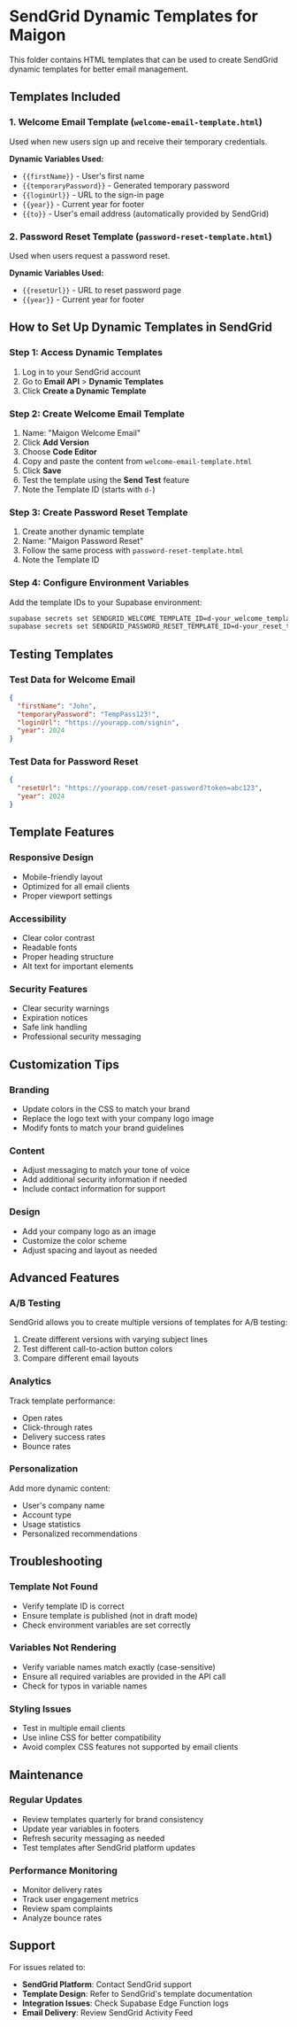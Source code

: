 # SendGrid Dynamic Templates for Maigon

This folder contains HTML templates that can be used to create SendGrid dynamic templates for better email management.

## Templates Included

### 1. Welcome Email Template (`welcome-email-template.html`)
Used when new users sign up and receive their temporary credentials.

**Dynamic Variables Used:**
- `{{firstName}}` - User's first name
- `{{temporaryPassword}}` - Generated temporary password
- `{{loginUrl}}` - URL to the sign-in page
- `{{year}}` - Current year for footer
- `{{to}}` - User's email address (automatically provided by SendGrid)

### 2. Password Reset Template (`password-reset-template.html`)
Used when users request a password reset.

**Dynamic Variables Used:**
- `{{resetUrl}}` - URL to reset password page
- `{{year}}` - Current year for footer

## How to Set Up Dynamic Templates in SendGrid

### Step 1: Access Dynamic Templates
1. Log in to your SendGrid account
2. Go to **Email API** > **Dynamic Templates**
3. Click **Create a Dynamic Template**

### Step 2: Create Welcome Email Template
1. Name: "Maigon Welcome Email"
2. Click **Add Version**
3. Choose **Code Editor**
4. Copy and paste the content from `welcome-email-template.html`
5. Click **Save**
6. Test the template using the **Send Test** feature
7. Note the Template ID (starts with `d-`)

### Step 3: Create Password Reset Template
1. Create another dynamic template
2. Name: "Maigon Password Reset"
3. Follow the same process with `password-reset-template.html`
4. Note the Template ID

### Step 4: Configure Environment Variables
Add the template IDs to your Supabase environment:

```bash
supabase secrets set SENDGRID_WELCOME_TEMPLATE_ID=d-your_welcome_template_id
supabase secrets set SENDGRID_PASSWORD_RESET_TEMPLATE_ID=d-your_reset_template_id
```

## Testing Templates

### Test Data for Welcome Email
```json
{
  "firstName": "John",
  "temporaryPassword": "TempPass123!",
  "loginUrl": "https://yourapp.com/signin",
  "year": 2024
}
```

### Test Data for Password Reset
```json
{
  "resetUrl": "https://yourapp.com/reset-password?token=abc123",
  "year": 2024
}
```

## Template Features

### Responsive Design
- Mobile-friendly layout
- Optimized for all email clients
- Proper viewport settings

### Accessibility
- Clear color contrast
- Readable fonts
- Proper heading structure
- Alt text for important elements

### Security Features
- Clear security warnings
- Expiration notices
- Safe link handling
- Professional security messaging

## Customization Tips

### Branding
- Update colors in the CSS to match your brand
- Replace the logo text with your company logo image
- Modify fonts to match your brand guidelines

### Content
- Adjust messaging to match your tone of voice
- Add additional security information if needed
- Include contact information for support

### Design
- Add your company logo as an image
- Customize the color scheme
- Adjust spacing and layout as needed

## Advanced Features

### A/B Testing
SendGrid allows you to create multiple versions of templates for A/B testing:
1. Create different versions with varying subject lines
2. Test different call-to-action button colors
3. Compare different email layouts

### Analytics
Track template performance:
- Open rates
- Click-through rates
- Delivery success rates
- Bounce rates

### Personalization
Add more dynamic content:
- User's company name
- Account type
- Usage statistics
- Personalized recommendations

## Troubleshooting

### Template Not Found
- Verify template ID is correct
- Ensure template is published (not in draft mode)
- Check environment variables are set correctly

### Variables Not Rendering
- Verify variable names match exactly (case-sensitive)
- Ensure all required variables are provided in the API call
- Check for typos in variable names

### Styling Issues
- Test in multiple email clients
- Use inline CSS for better compatibility
- Avoid complex CSS features not supported by email clients

## Maintenance

### Regular Updates
- Review templates quarterly for brand consistency
- Update year variables in footers
- Refresh security messaging as needed
- Test templates after SendGrid platform updates

### Performance Monitoring
- Monitor delivery rates
- Track user engagement metrics
- Review spam complaints
- Analyze bounce rates

## Support

For issues related to:
- **SendGrid Platform**: Contact SendGrid support
- **Template Design**: Refer to SendGrid's template documentation
- **Integration Issues**: Check Supabase Edge Function logs
- **Email Delivery**: Review SendGrid Activity Feed
